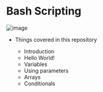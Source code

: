 # Bash Scripting

![image](https://user-images.githubusercontent.com/63872951/186346597-8cde94a9-1105-4ef1-8736-10eeaf6d237b.png)

- Things covered in this repository  
    
    - Introduction
    - Hello World!
    - Variables
    - Using parameters
    - Arrays
    - Conditionals
